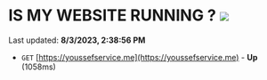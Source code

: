 # IS MY WEBSITE RUNNING ? [![](https://img.shields.io/static/v1?label=Sponsor&message=%E2%9D%A4&logo=GitHub&color=%23fe8e86)](https://github.com/sponsors/<username>)

Last updated: **8/3/2023, 2:38:56 PM**

- `GET` [https://youssefservice.me](https://youssefservice.me) - **Up** (1058ms)

